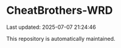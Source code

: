 # CheatBrothers-WRD

Last updated: 2025-07-07 21:24:46

This repository is automatically maintained.
